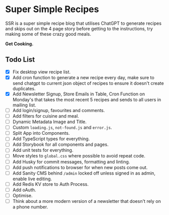 # Super Simple Recipes

SSR is a super simple recipe blog that utilises ChatGPT to generate recipes and skips out on the 4 page story before getting to the instructions, try making some of these crazy good meals.

**Get Cooking.**

## Todo List

- [x] Fix desktop view recipe list.
- [x] Add cron function to generate a new recipe every day, make sure to send chatgpt to current json object of recipes to ensure it doesn't create duplicates.
- [x] Add Newsletter Signup, Store Emails in Table, Cron Function on Monday's that takes the most recent 5 recipes and sends to all users in mailing list.
- [ ] Add login/signup, favourites and comments.
- [ ] Add filters for cuisine and meal.
- [ ] Dynamic Metadata Image and Title.
- [ ] Custom `loading.js`, `not-found.js` and `error.js`.
- [ ] Split App into Components.
- [ ] Add TypeScript types for everything.
- [ ] Add Storybook for all components and pages.
- [ ] Add unit tests for everything.
- [ ] Move styles to `global.css` where possible to avoid repeat code.
- [ ] Add Husky for commit messages, formatting and linting.
- [ ] Add push notifications to browser for when new posts come out.
- [ ] Add Sanity CMS behind `/admin` locked off unless signed in as admin, enable live editing.
- [ ] Add Redis KV store to Auth Process.
- [ ] Add oAuth.
- [ ] Optimise.
- [ ] Think about a more modern version of a newsletter that doesn't rely on a phone number.
